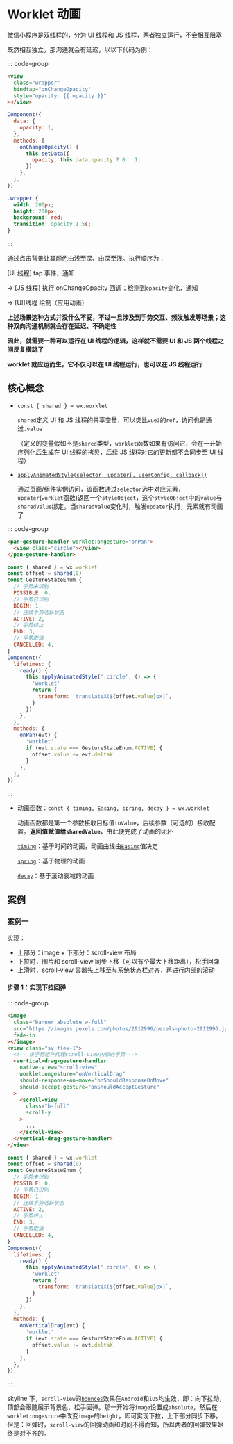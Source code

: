 # Worklet 动画

微信小程序是双线程的，分为 UI 线程和 JS 线程，两者独立运行，不会相互阻塞

既然相互独立，那沟通就会有延迟，以以下代码为例：

::: code-group

```html [simple-animation.wxml]
<view
  class="wrapper"
  bindtap="onChangeOpacity"
  style="opacity: {{ opacity }}"
></view>
```

```js [simple-animation.js]
Component({
  data: {
    opacity: 1,
  },
  methods: {
    onChangeOpacity() {
      this.setData({
        opacity: this.data.opacity ? 0 : 1,
      })
    },
  },
})
```

```css [simple-animation.wxss]
.wrapper {
  width: 200px;
  height: 200px;
  background: red;
  transition: opacity 1.5s;
}
```

:::

通过点击背景让其颜色由浅至深、由深至浅。执行顺序为：

[UI 线程] tap 事件，通知

-> [JS 线程] 执行 onChangeOpacity 回调；检测到`opacity`变化，通知

-> [UI]线程 绘制（应用动画）

**上述场景这种方式并没什么不妥，不过一旦涉及到手势交互、频发触发等场景；这种双向沟通机制就会存在延迟、不确定性**

**因此，就需要一种可以运行在 UI 线程的逻辑，这样就不需要 UI 和 JS 两个线程之间反复横跳了**

**worklet 就应运而生，它不仅可以在 UI 线程运行，也可以在 JS 线程运行**

## 核心概念

- `const { shared } = wx.worklet`

  `shared`定义 UI 和 JS 线程的共享变量，可以类比`vue3`的`ref`，访问也是通过`.value`

  （定义的变量假如不是`shared`类型，`worklet`函数如果有访问它，会在一开始序列化后生成在 UI 线程的拷贝，后续 JS 线程对它的更新都不会同步至 UI 线程）

- [`applyAnimatedStyle(selector, updater[, userConfig, callback])`](https://developers.weixin.qq.com/miniprogram/dev/reference/api/Component.html#applyAnimatedStyle-%E5%8F%82%E6%95%B0%E5%AE%9A%E4%B9%89)

  通过页面/组件实例访问，该函数通过`selector`选中对应元素，`updater`(`worklet`函数)返回一个`styleObject`，这个`styleObject`中的`value`与`sharedValue`绑定。当`sharedValue`变化时，触发`updater`执行，元素就有动画了

::: code-group

```html [worklet-animation.wxml]
<pan-gesture-handler worklet:ongesture="onPan">
  <view class="circle"></view>
</pan-gesture-handler>
```

```js [worklet-animation.js]
const { shared } = wx.worklet
const offset = shared(0)
const GestureStateEnum {
  // 手势未识别
  POSSIBLE: 0,
  // 手势已识别
  BEGIN: 1,
  // 连续手势活跃状态
  ACTIVE: 2,
  // 手势终止
  END: 3,
  // 手势取消
  CANCELLED: 4,
}
Component({
  lifetimes: {
    ready() {
      this.applyAnimatedStyle('.circle', () => {
        'worklet'
        return {
          transform: `translateX(${offset.value}px)`,
        }
      })
    },
  },
  methods: {
    onPan(evt) {
      'worklet'
      if (evt.state === GestureStateEnum.ACTIVE) {
        offset.value += evt.deltaX
      }
    },
  },
})
```

:::

- 动画函数：`const { timing, Easing, spring, decay } = wx.worklet`

  动画函数都是第一个参数接收目标值`toValue`，后续参数（可选的）接收配置。**返回值赋值给`sharedValue`**，由此便完成了动画的闭环

  [`timing`](https://developers.weixin.qq.com/miniprogram/dev/api/ui/worklet/animation/worklet.timing.html)：基于时间的动画，动画曲线由[`Easing`](https://developers.weixin.qq.com/miniprogram/dev/api/ui/worklet/animation/worklet.Easing.html)值决定

  [`spring`](https://developers.weixin.qq.com/miniprogram/dev/api/ui/worklet/animation/worklet.spring.html)：基于物理的动画

  [`decay`](https://developers.weixin.qq.com/miniprogram/dev/api/ui/worklet/animation/worklet.decay.html)：基于滚动衰减的动画

## 案例

### 案例一

实现：

- 上部分：image + 下部分：scroll-view 布局
- 下拉时，图片和 scroll-view 同步下移（可以有个最大下移距离），松手回弹
- 上滑时，scroll-view 容器先上移至与系统状态栏对齐，再进行内部的滚动

#### 步骤 1：实现下拉回弹

::: code-group

```html [pull.wxml]
<image
  class="banner absolute w-full"
  src="https://images.pexels.com/photos/2912996/pexels-photo-2912996.jpeg?auto=compress&cs=tinysrgb&w=800"
  fade-in
></image>
<view class="sv flex-1">
  <!-- 该手势组件代理scroll-view内部的手势 -->
  <vertical-drag-gesture-handler
    native-view="scroll-view"
    worklet:ongesture="onVerticalDrag"
    should-response-on-move="onShouldResponseOnMove"
    should-accept-gesture="onShouldAcceptGesture"
  >
    <scroll-view
      class="h-full"
      scroll-y
    >
      ...
    </scroll-view>
  </vertical-drag-gesture-handler>
</view>
```

```js [pull.js]
const { shared } = wx.worklet
const offset = shared(0)
const GestureStateEnum {
  // 手势未识别
  POSSIBLE: 0,
  // 手势已识别
  BEGIN: 1,
  // 连续手势活跃状态
  ACTIVE: 2,
  // 手势终止
  END: 3,
  // 手势取消
  CANCELLED: 4,
}
Component({
  lifetimes: {
    ready() {
      this.applyAnimatedStyle('.circle', () => {
        'worklet'
        return {
          transform: `translateX(${offset.value}px)`,
        }
      })
    },
  },
  methods: {
    onVerticalDrag(evt) {
      'worklet'
      if (evt.state === GestureStateEnum.ACTIVE) {
        offset.value += evt.deltaX
      }
    },
  },
})
```

:::

skyline 下，`scroll-view`的[`bounces`](https://developers.weixin.qq.com/miniprogram/dev/component/scroll-view.html#%E9%80%9A%E7%94%A8%E5%B1%9E%E6%80%A7)效果在`Android`和`iOS`均生效，即：向下拉动，顶部会跟随展示背景色，松手回弹。那一开始将`image`设置成`absolute`，然后在`worklet:ongesture`中改变`image`的`height`，即可实现下拉，上下部分同步下移。但是：回弹时，`scroll-view`的回弹动画和时间不得而知，所以两者的回弹效果始终是对不齐的。
